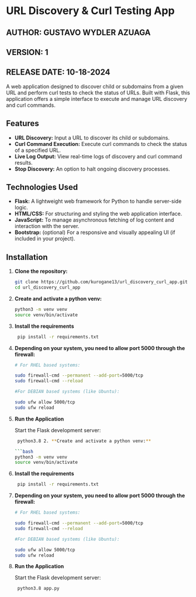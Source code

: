 # URL Discovery & Curl Testing App

## AUTHOR: GUSTAVO WYDLER AZUAGA
## VERSION: 1
## RELEASE DATE: 10-18-2024

A web application designed to discover child or subdomains from a given URL and perform curl tests to check the status of URLs. Built with Flask, this application offers a simple interface to execute and manage URL discovery and curl commands.

## Features

- **URL Discovery:** Input a URL to discover its child or subdomains.
- **Curl Command Execution:** Execute curl commands to check the status of a specified URL.
- **Live Log Output:** View real-time logs of discovery and curl command results.
- **Stop Discovery:** An option to halt ongoing discovery processes.

## Technologies Used

- **Flask:** A lightweight web framework for Python to handle server-side logic.
- **HTML/CSS:** For structuring and styling the web application interface.
- **JavaScript:** To manage asynchronous fetching of log content and interaction with the server.
- **Bootstrap:** (optional) For a responsive and visually appealing UI (if included in your project).

## Installation

1. **Clone the repository:**

   ```bash
   git clone https://github.com/kurogane13/url_discovery_curl_app.git
   cd url_discovery_curl_app

2. **Create and activate a python venv:**

   ```bash
   python3 -m venv venv
   source venv/bin/activate

3. **Install the requirements**
   
   ```bash
    pip install -r requirements.txt

5. **Depending on your system, you need to allow port 5000 through the firewall:**

   ```bash
   # For RHEL based systems:

   sudo firewall-cmd --permanent --add-port=5000/tcp
   sudo firewall-cmd --reload
   
   #For DEBIAN based systems (like Ubuntu):

   sudo ufw allow 5000/tcp
   sudo ufw reload

6. **Run the Application**

   Start the Flask development server:
   ```bash
    python3.8 2. **Create and activate a python venv:**

   ```bash
   python3 -m venv venv
   source venv/bin/activate

3. **Install the requirements**
   
   ```bash
    pip install -r requirements.txt

5. **Depending on your system, you need to allow port 5000 through the firewall:**

   ```bash
   # For RHEL based systems:

   sudo firewall-cmd --permanent --add-port=5000/tcp
   sudo firewall-cmd --reload
   
   #For DEBIAN based systems (like Ubuntu):

   sudo ufw allow 5000/tcp
   sudo ufw reload

6. **Run the Application**

   Start the Flask development server:
   ```bash
    python3.8 app.py
